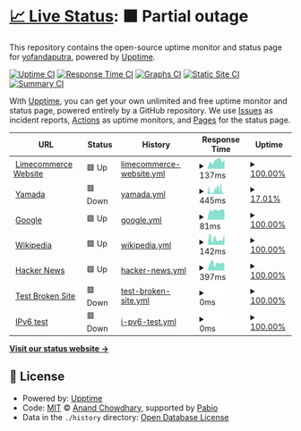 # [📈 Live Status](https://yofandaputra.github.io/upptime): <!--live status--> **🟧 Partial outage**

This repository contains the open-source uptime monitor and status page for [yofandaputra](https://yofandaputra.github.io/upptime), powered by [Upptime](https://github.com/upptime/upptime).

[![Uptime CI](https://github.com/yofandaputra/upptime/workflows/Uptime%20CI/badge.svg)](https://github.com/yofandaputra/upptime/actions?query=workflow%3A%22Uptime+CI%22)
[![Response Time CI](https://github.com/yofandaputra/upptime/workflows/Response%20Time%20CI/badge.svg)](https://github.com/yofandaputra/upptime/actions?query=workflow%3A%22Response+Time+CI%22)
[![Graphs CI](https://github.com/yofandaputra/upptime/workflows/Graphs%20CI/badge.svg)](https://github.com/yofandaputra/upptime/actions?query=workflow%3A%22Graphs+CI%22)
[![Static Site CI](https://github.com/yofandaputra/upptime/workflows/Static%20Site%20CI/badge.svg)](https://github.com/yofandaputra/upptime/actions?query=workflow%3A%22Static+Site+CI%22)
[![Summary CI](https://github.com/yofandaputra/upptime/workflows/Summary%20CI/badge.svg)](https://github.com/yofandaputra/upptime/actions?query=workflow%3A%22Summary+CI%22)

With [Upptime](https://upptime.js.org), you can get your own unlimited and free uptime monitor and status page, powered entirely by a GitHub repository. We use [Issues](https://github.com/yofandaputra/upptime/issues) as incident reports, [Actions](https://github.com/yofandaputra/upptime/actions) as uptime monitors, and [Pages](https://yofandaputra.github.io/upptime) for the status page.

<!--start: status pages-->
<!-- This summary is generated by Upptime (https://github.com/upptime/upptime) -->
<!-- Do not edit this manually, your changes will be overwritten -->
<!-- prettier-ignore -->
| URL | Status | History | Response Time | Uptime |
| --- | ------ | ------- | ------------- | ------ |
| <img alt="" src="https://icons.duckduckgo.com/ip3/www.limecommerce.com.ico" height="13"> [Limecommerce Website](https://www.limecommerce.com/) | 🟩 Up | [limecommerce-website.yml](https://github.com/yofandaputra/upptime/commits/HEAD/history/limecommerce-website.yml) | <details><summary><img alt="Response time graph" src="./graphs/limecommerce-website/response-time-week.png" height="20"> 137ms</summary><br><a href="https://yofandaputra.github.io/upptime/history/limecommerce-website"><img alt="Response time 147" src="https://img.shields.io/endpoint?url=https%3A%2F%2Fraw.githubusercontent.com%2Fyofandaputra%2Fupptime%2FHEAD%2Fapi%2Flimecommerce-website%2Fresponse-time.json"></a><br><a href="https://yofandaputra.github.io/upptime/history/limecommerce-website"><img alt="24-hour response time 98" src="https://img.shields.io/endpoint?url=https%3A%2F%2Fraw.githubusercontent.com%2Fyofandaputra%2Fupptime%2FHEAD%2Fapi%2Flimecommerce-website%2Fresponse-time-day.json"></a><br><a href="https://yofandaputra.github.io/upptime/history/limecommerce-website"><img alt="7-day response time 137" src="https://img.shields.io/endpoint?url=https%3A%2F%2Fraw.githubusercontent.com%2Fyofandaputra%2Fupptime%2FHEAD%2Fapi%2Flimecommerce-website%2Fresponse-time-week.json"></a><br><a href="https://yofandaputra.github.io/upptime/history/limecommerce-website"><img alt="30-day response time 136" src="https://img.shields.io/endpoint?url=https%3A%2F%2Fraw.githubusercontent.com%2Fyofandaputra%2Fupptime%2FHEAD%2Fapi%2Flimecommerce-website%2Fresponse-time-month.json"></a><br><a href="https://yofandaputra.github.io/upptime/history/limecommerce-website"><img alt="1-year response time 147" src="https://img.shields.io/endpoint?url=https%3A%2F%2Fraw.githubusercontent.com%2Fyofandaputra%2Fupptime%2FHEAD%2Fapi%2Flimecommerce-website%2Fresponse-time-year.json"></a></details> | <details><summary><a href="https://yofandaputra.github.io/upptime/history/limecommerce-website">100.00%</a></summary><a href="https://yofandaputra.github.io/upptime/history/limecommerce-website"><img alt="All-time uptime 100.00%" src="https://img.shields.io/endpoint?url=https%3A%2F%2Fraw.githubusercontent.com%2Fyofandaputra%2Fupptime%2FHEAD%2Fapi%2Flimecommerce-website%2Fuptime.json"></a><br><a href="https://yofandaputra.github.io/upptime/history/limecommerce-website"><img alt="24-hour uptime 100.00%" src="https://img.shields.io/endpoint?url=https%3A%2F%2Fraw.githubusercontent.com%2Fyofandaputra%2Fupptime%2FHEAD%2Fapi%2Flimecommerce-website%2Fuptime-day.json"></a><br><a href="https://yofandaputra.github.io/upptime/history/limecommerce-website"><img alt="7-day uptime 100.00%" src="https://img.shields.io/endpoint?url=https%3A%2F%2Fraw.githubusercontent.com%2Fyofandaputra%2Fupptime%2FHEAD%2Fapi%2Flimecommerce-website%2Fuptime-week.json"></a><br><a href="https://yofandaputra.github.io/upptime/history/limecommerce-website"><img alt="30-day uptime 100.00%" src="https://img.shields.io/endpoint?url=https%3A%2F%2Fraw.githubusercontent.com%2Fyofandaputra%2Fupptime%2FHEAD%2Fapi%2Flimecommerce-website%2Fuptime-month.json"></a><br><a href="https://yofandaputra.github.io/upptime/history/limecommerce-website"><img alt="1-year uptime 100.00%" src="https://img.shields.io/endpoint?url=https%3A%2F%2Fraw.githubusercontent.com%2Fyofandaputra%2Fupptime%2FHEAD%2Fapi%2Flimecommerce-website%2Fuptime-year.json"></a></details>
| <img alt="" src="https://icons.duckduckgo.com/ip3/yamadabestid.com.ico" height="13"> [Yamada](https://yamadabestid.com/) | 🟥 Down | [yamada.yml](https://github.com/yofandaputra/upptime/commits/HEAD/history/yamada.yml) | <details><summary><img alt="Response time graph" src="./graphs/yamada/response-time-week.png" height="20"> 445ms</summary><br><a href="https://yofandaputra.github.io/upptime/history/yamada"><img alt="Response time 971" src="https://img.shields.io/endpoint?url=https%3A%2F%2Fraw.githubusercontent.com%2Fyofandaputra%2Fupptime%2FHEAD%2Fapi%2Fyamada%2Fresponse-time.json"></a><br><a href="https://yofandaputra.github.io/upptime/history/yamada"><img alt="24-hour response time 84" src="https://img.shields.io/endpoint?url=https%3A%2F%2Fraw.githubusercontent.com%2Fyofandaputra%2Fupptime%2FHEAD%2Fapi%2Fyamada%2Fresponse-time-day.json"></a><br><a href="https://yofandaputra.github.io/upptime/history/yamada"><img alt="7-day response time 445" src="https://img.shields.io/endpoint?url=https%3A%2F%2Fraw.githubusercontent.com%2Fyofandaputra%2Fupptime%2FHEAD%2Fapi%2Fyamada%2Fresponse-time-week.json"></a><br><a href="https://yofandaputra.github.io/upptime/history/yamada"><img alt="30-day response time 923" src="https://img.shields.io/endpoint?url=https%3A%2F%2Fraw.githubusercontent.com%2Fyofandaputra%2Fupptime%2FHEAD%2Fapi%2Fyamada%2Fresponse-time-month.json"></a><br><a href="https://yofandaputra.github.io/upptime/history/yamada"><img alt="1-year response time 971" src="https://img.shields.io/endpoint?url=https%3A%2F%2Fraw.githubusercontent.com%2Fyofandaputra%2Fupptime%2FHEAD%2Fapi%2Fyamada%2Fresponse-time-year.json"></a></details> | <details><summary><a href="https://yofandaputra.github.io/upptime/history/yamada">17.01%</a></summary><a href="https://yofandaputra.github.io/upptime/history/yamada"><img alt="All-time uptime 91.42%" src="https://img.shields.io/endpoint?url=https%3A%2F%2Fraw.githubusercontent.com%2Fyofandaputra%2Fupptime%2FHEAD%2Fapi%2Fyamada%2Fuptime.json"></a><br><a href="https://yofandaputra.github.io/upptime/history/yamada"><img alt="24-hour uptime 0.00%" src="https://img.shields.io/endpoint?url=https%3A%2F%2Fraw.githubusercontent.com%2Fyofandaputra%2Fupptime%2FHEAD%2Fapi%2Fyamada%2Fuptime-day.json"></a><br><a href="https://yofandaputra.github.io/upptime/history/yamada"><img alt="7-day uptime 17.01%" src="https://img.shields.io/endpoint?url=https%3A%2F%2Fraw.githubusercontent.com%2Fyofandaputra%2Fupptime%2FHEAD%2Fapi%2Fyamada%2Fuptime-week.json"></a><br><a href="https://yofandaputra.github.io/upptime/history/yamada"><img alt="30-day uptime 80.65%" src="https://img.shields.io/endpoint?url=https%3A%2F%2Fraw.githubusercontent.com%2Fyofandaputra%2Fupptime%2FHEAD%2Fapi%2Fyamada%2Fuptime-month.json"></a><br><a href="https://yofandaputra.github.io/upptime/history/yamada"><img alt="1-year uptime 91.42%" src="https://img.shields.io/endpoint?url=https%3A%2F%2Fraw.githubusercontent.com%2Fyofandaputra%2Fupptime%2FHEAD%2Fapi%2Fyamada%2Fuptime-year.json"></a></details>
| <img alt="" src="https://icons.duckduckgo.com/ip3/www.google.com.ico" height="13"> [Google](https://www.google.com) | 🟩 Up | [google.yml](https://github.com/yofandaputra/upptime/commits/HEAD/history/google.yml) | <details><summary><img alt="Response time graph" src="./graphs/google/response-time-week.png" height="20"> 81ms</summary><br><a href="https://yofandaputra.github.io/upptime/history/google"><img alt="Response time 96" src="https://img.shields.io/endpoint?url=https%3A%2F%2Fraw.githubusercontent.com%2Fyofandaputra%2Fupptime%2FHEAD%2Fapi%2Fgoogle%2Fresponse-time.json"></a><br><a href="https://yofandaputra.github.io/upptime/history/google"><img alt="24-hour response time 68" src="https://img.shields.io/endpoint?url=https%3A%2F%2Fraw.githubusercontent.com%2Fyofandaputra%2Fupptime%2FHEAD%2Fapi%2Fgoogle%2Fresponse-time-day.json"></a><br><a href="https://yofandaputra.github.io/upptime/history/google"><img alt="7-day response time 81" src="https://img.shields.io/endpoint?url=https%3A%2F%2Fraw.githubusercontent.com%2Fyofandaputra%2Fupptime%2FHEAD%2Fapi%2Fgoogle%2Fresponse-time-week.json"></a><br><a href="https://yofandaputra.github.io/upptime/history/google"><img alt="30-day response time 84" src="https://img.shields.io/endpoint?url=https%3A%2F%2Fraw.githubusercontent.com%2Fyofandaputra%2Fupptime%2FHEAD%2Fapi%2Fgoogle%2Fresponse-time-month.json"></a><br><a href="https://yofandaputra.github.io/upptime/history/google"><img alt="1-year response time 96" src="https://img.shields.io/endpoint?url=https%3A%2F%2Fraw.githubusercontent.com%2Fyofandaputra%2Fupptime%2FHEAD%2Fapi%2Fgoogle%2Fresponse-time-year.json"></a></details> | <details><summary><a href="https://yofandaputra.github.io/upptime/history/google">100.00%</a></summary><a href="https://yofandaputra.github.io/upptime/history/google"><img alt="All-time uptime 100.00%" src="https://img.shields.io/endpoint?url=https%3A%2F%2Fraw.githubusercontent.com%2Fyofandaputra%2Fupptime%2FHEAD%2Fapi%2Fgoogle%2Fuptime.json"></a><br><a href="https://yofandaputra.github.io/upptime/history/google"><img alt="24-hour uptime 100.00%" src="https://img.shields.io/endpoint?url=https%3A%2F%2Fraw.githubusercontent.com%2Fyofandaputra%2Fupptime%2FHEAD%2Fapi%2Fgoogle%2Fuptime-day.json"></a><br><a href="https://yofandaputra.github.io/upptime/history/google"><img alt="7-day uptime 100.00%" src="https://img.shields.io/endpoint?url=https%3A%2F%2Fraw.githubusercontent.com%2Fyofandaputra%2Fupptime%2FHEAD%2Fapi%2Fgoogle%2Fuptime-week.json"></a><br><a href="https://yofandaputra.github.io/upptime/history/google"><img alt="30-day uptime 100.00%" src="https://img.shields.io/endpoint?url=https%3A%2F%2Fraw.githubusercontent.com%2Fyofandaputra%2Fupptime%2FHEAD%2Fapi%2Fgoogle%2Fuptime-month.json"></a><br><a href="https://yofandaputra.github.io/upptime/history/google"><img alt="1-year uptime 100.00%" src="https://img.shields.io/endpoint?url=https%3A%2F%2Fraw.githubusercontent.com%2Fyofandaputra%2Fupptime%2FHEAD%2Fapi%2Fgoogle%2Fuptime-year.json"></a></details>
| <img alt="" src="https://icons.duckduckgo.com/ip3/en.wikipedia.org.ico" height="13"> [Wikipedia](https://en.wikipedia.org) | 🟩 Up | [wikipedia.yml](https://github.com/yofandaputra/upptime/commits/HEAD/history/wikipedia.yml) | <details><summary><img alt="Response time graph" src="./graphs/wikipedia/response-time-week.png" height="20"> 142ms</summary><br><a href="https://yofandaputra.github.io/upptime/history/wikipedia"><img alt="Response time 194" src="https://img.shields.io/endpoint?url=https%3A%2F%2Fraw.githubusercontent.com%2Fyofandaputra%2Fupptime%2FHEAD%2Fapi%2Fwikipedia%2Fresponse-time.json"></a><br><a href="https://yofandaputra.github.io/upptime/history/wikipedia"><img alt="24-hour response time 256" src="https://img.shields.io/endpoint?url=https%3A%2F%2Fraw.githubusercontent.com%2Fyofandaputra%2Fupptime%2FHEAD%2Fapi%2Fwikipedia%2Fresponse-time-day.json"></a><br><a href="https://yofandaputra.github.io/upptime/history/wikipedia"><img alt="7-day response time 142" src="https://img.shields.io/endpoint?url=https%3A%2F%2Fraw.githubusercontent.com%2Fyofandaputra%2Fupptime%2FHEAD%2Fapi%2Fwikipedia%2Fresponse-time-week.json"></a><br><a href="https://yofandaputra.github.io/upptime/history/wikipedia"><img alt="30-day response time 176" src="https://img.shields.io/endpoint?url=https%3A%2F%2Fraw.githubusercontent.com%2Fyofandaputra%2Fupptime%2FHEAD%2Fapi%2Fwikipedia%2Fresponse-time-month.json"></a><br><a href="https://yofandaputra.github.io/upptime/history/wikipedia"><img alt="1-year response time 194" src="https://img.shields.io/endpoint?url=https%3A%2F%2Fraw.githubusercontent.com%2Fyofandaputra%2Fupptime%2FHEAD%2Fapi%2Fwikipedia%2Fresponse-time-year.json"></a></details> | <details><summary><a href="https://yofandaputra.github.io/upptime/history/wikipedia">100.00%</a></summary><a href="https://yofandaputra.github.io/upptime/history/wikipedia"><img alt="All-time uptime 100.00%" src="https://img.shields.io/endpoint?url=https%3A%2F%2Fraw.githubusercontent.com%2Fyofandaputra%2Fupptime%2FHEAD%2Fapi%2Fwikipedia%2Fuptime.json"></a><br><a href="https://yofandaputra.github.io/upptime/history/wikipedia"><img alt="24-hour uptime 100.00%" src="https://img.shields.io/endpoint?url=https%3A%2F%2Fraw.githubusercontent.com%2Fyofandaputra%2Fupptime%2FHEAD%2Fapi%2Fwikipedia%2Fuptime-day.json"></a><br><a href="https://yofandaputra.github.io/upptime/history/wikipedia"><img alt="7-day uptime 100.00%" src="https://img.shields.io/endpoint?url=https%3A%2F%2Fraw.githubusercontent.com%2Fyofandaputra%2Fupptime%2FHEAD%2Fapi%2Fwikipedia%2Fuptime-week.json"></a><br><a href="https://yofandaputra.github.io/upptime/history/wikipedia"><img alt="30-day uptime 100.00%" src="https://img.shields.io/endpoint?url=https%3A%2F%2Fraw.githubusercontent.com%2Fyofandaputra%2Fupptime%2FHEAD%2Fapi%2Fwikipedia%2Fuptime-month.json"></a><br><a href="https://yofandaputra.github.io/upptime/history/wikipedia"><img alt="1-year uptime 100.00%" src="https://img.shields.io/endpoint?url=https%3A%2F%2Fraw.githubusercontent.com%2Fyofandaputra%2Fupptime%2FHEAD%2Fapi%2Fwikipedia%2Fuptime-year.json"></a></details>
| <img alt="" src="https://icons.duckduckgo.com/ip3/news.ycombinator.com.ico" height="13"> [Hacker News](https://news.ycombinator.com) | 🟩 Up | [hacker-news.yml](https://github.com/yofandaputra/upptime/commits/HEAD/history/hacker-news.yml) | <details><summary><img alt="Response time graph" src="./graphs/hacker-news/response-time-week.png" height="20"> 397ms</summary><br><a href="https://yofandaputra.github.io/upptime/history/hacker-news"><img alt="Response time 355" src="https://img.shields.io/endpoint?url=https%3A%2F%2Fraw.githubusercontent.com%2Fyofandaputra%2Fupptime%2FHEAD%2Fapi%2Fhacker-news%2Fresponse-time.json"></a><br><a href="https://yofandaputra.github.io/upptime/history/hacker-news"><img alt="24-hour response time 430" src="https://img.shields.io/endpoint?url=https%3A%2F%2Fraw.githubusercontent.com%2Fyofandaputra%2Fupptime%2FHEAD%2Fapi%2Fhacker-news%2Fresponse-time-day.json"></a><br><a href="https://yofandaputra.github.io/upptime/history/hacker-news"><img alt="7-day response time 397" src="https://img.shields.io/endpoint?url=https%3A%2F%2Fraw.githubusercontent.com%2Fyofandaputra%2Fupptime%2FHEAD%2Fapi%2Fhacker-news%2Fresponse-time-week.json"></a><br><a href="https://yofandaputra.github.io/upptime/history/hacker-news"><img alt="30-day response time 350" src="https://img.shields.io/endpoint?url=https%3A%2F%2Fraw.githubusercontent.com%2Fyofandaputra%2Fupptime%2FHEAD%2Fapi%2Fhacker-news%2Fresponse-time-month.json"></a><br><a href="https://yofandaputra.github.io/upptime/history/hacker-news"><img alt="1-year response time 355" src="https://img.shields.io/endpoint?url=https%3A%2F%2Fraw.githubusercontent.com%2Fyofandaputra%2Fupptime%2FHEAD%2Fapi%2Fhacker-news%2Fresponse-time-year.json"></a></details> | <details><summary><a href="https://yofandaputra.github.io/upptime/history/hacker-news">100.00%</a></summary><a href="https://yofandaputra.github.io/upptime/history/hacker-news"><img alt="All-time uptime 100.00%" src="https://img.shields.io/endpoint?url=https%3A%2F%2Fraw.githubusercontent.com%2Fyofandaputra%2Fupptime%2FHEAD%2Fapi%2Fhacker-news%2Fuptime.json"></a><br><a href="https://yofandaputra.github.io/upptime/history/hacker-news"><img alt="24-hour uptime 100.00%" src="https://img.shields.io/endpoint?url=https%3A%2F%2Fraw.githubusercontent.com%2Fyofandaputra%2Fupptime%2FHEAD%2Fapi%2Fhacker-news%2Fuptime-day.json"></a><br><a href="https://yofandaputra.github.io/upptime/history/hacker-news"><img alt="7-day uptime 100.00%" src="https://img.shields.io/endpoint?url=https%3A%2F%2Fraw.githubusercontent.com%2Fyofandaputra%2Fupptime%2FHEAD%2Fapi%2Fhacker-news%2Fuptime-week.json"></a><br><a href="https://yofandaputra.github.io/upptime/history/hacker-news"><img alt="30-day uptime 100.00%" src="https://img.shields.io/endpoint?url=https%3A%2F%2Fraw.githubusercontent.com%2Fyofandaputra%2Fupptime%2FHEAD%2Fapi%2Fhacker-news%2Fuptime-month.json"></a><br><a href="https://yofandaputra.github.io/upptime/history/hacker-news"><img alt="1-year uptime 100.00%" src="https://img.shields.io/endpoint?url=https%3A%2F%2Fraw.githubusercontent.com%2Fyofandaputra%2Fupptime%2FHEAD%2Fapi%2Fhacker-news%2Fuptime-year.json"></a></details>
| <img alt="" src="https://icons.duckduckgo.com/ip3/thissitedoesnotexist.koj.co.ico" height="13"> [Test Broken Site](https://thissitedoesnotexist.koj.co) | 🟥 Down | [test-broken-site.yml](https://github.com/yofandaputra/upptime/commits/HEAD/history/test-broken-site.yml) | <details><summary><img alt="Response time graph" src="./graphs/test-broken-site/response-time-week.png" height="20"> 0ms</summary><br><a href="https://yofandaputra.github.io/upptime/history/test-broken-site"><img alt="Response time 0" src="https://img.shields.io/endpoint?url=https%3A%2F%2Fraw.githubusercontent.com%2Fyofandaputra%2Fupptime%2FHEAD%2Fapi%2Ftest-broken-site%2Fresponse-time.json"></a><br><a href="https://yofandaputra.github.io/upptime/history/test-broken-site"><img alt="24-hour response time 0" src="https://img.shields.io/endpoint?url=https%3A%2F%2Fraw.githubusercontent.com%2Fyofandaputra%2Fupptime%2FHEAD%2Fapi%2Ftest-broken-site%2Fresponse-time-day.json"></a><br><a href="https://yofandaputra.github.io/upptime/history/test-broken-site"><img alt="7-day response time 0" src="https://img.shields.io/endpoint?url=https%3A%2F%2Fraw.githubusercontent.com%2Fyofandaputra%2Fupptime%2FHEAD%2Fapi%2Ftest-broken-site%2Fresponse-time-week.json"></a><br><a href="https://yofandaputra.github.io/upptime/history/test-broken-site"><img alt="30-day response time 0" src="https://img.shields.io/endpoint?url=https%3A%2F%2Fraw.githubusercontent.com%2Fyofandaputra%2Fupptime%2FHEAD%2Fapi%2Ftest-broken-site%2Fresponse-time-month.json"></a><br><a href="https://yofandaputra.github.io/upptime/history/test-broken-site"><img alt="1-year response time 0" src="https://img.shields.io/endpoint?url=https%3A%2F%2Fraw.githubusercontent.com%2Fyofandaputra%2Fupptime%2FHEAD%2Fapi%2Ftest-broken-site%2Fresponse-time-year.json"></a></details> | <details><summary><a href="https://yofandaputra.github.io/upptime/history/test-broken-site">100.00%</a></summary><a href="https://yofandaputra.github.io/upptime/history/test-broken-site"><img alt="All-time uptime 100.00%" src="https://img.shields.io/endpoint?url=https%3A%2F%2Fraw.githubusercontent.com%2Fyofandaputra%2Fupptime%2FHEAD%2Fapi%2Ftest-broken-site%2Fuptime.json"></a><br><a href="https://yofandaputra.github.io/upptime/history/test-broken-site"><img alt="24-hour uptime 100.00%" src="https://img.shields.io/endpoint?url=https%3A%2F%2Fraw.githubusercontent.com%2Fyofandaputra%2Fupptime%2FHEAD%2Fapi%2Ftest-broken-site%2Fuptime-day.json"></a><br><a href="https://yofandaputra.github.io/upptime/history/test-broken-site"><img alt="7-day uptime 100.00%" src="https://img.shields.io/endpoint?url=https%3A%2F%2Fraw.githubusercontent.com%2Fyofandaputra%2Fupptime%2FHEAD%2Fapi%2Ftest-broken-site%2Fuptime-week.json"></a><br><a href="https://yofandaputra.github.io/upptime/history/test-broken-site"><img alt="30-day uptime 100.00%" src="https://img.shields.io/endpoint?url=https%3A%2F%2Fraw.githubusercontent.com%2Fyofandaputra%2Fupptime%2FHEAD%2Fapi%2Ftest-broken-site%2Fuptime-month.json"></a><br><a href="https://yofandaputra.github.io/upptime/history/test-broken-site"><img alt="1-year uptime 100.00%" src="https://img.shields.io/endpoint?url=https%3A%2F%2Fraw.githubusercontent.com%2Fyofandaputra%2Fupptime%2FHEAD%2Fapi%2Ftest-broken-site%2Fuptime-year.json"></a></details>
| <img alt="" src="https://icons.duckduckgo.com/ip3/null.ico" height="13"> [IPv6 test](forwardemail.net) | 🟥 Down | [i-pv6-test.yml](https://github.com/yofandaputra/upptime/commits/HEAD/history/i-pv6-test.yml) | <details><summary><img alt="Response time graph" src="./graphs/i-pv6-test/response-time-week.png" height="20"> 0ms</summary><br><a href="https://yofandaputra.github.io/upptime/history/i-pv6-test"><img alt="Response time 0" src="https://img.shields.io/endpoint?url=https%3A%2F%2Fraw.githubusercontent.com%2Fyofandaputra%2Fupptime%2FHEAD%2Fapi%2Fi-pv6-test%2Fresponse-time.json"></a><br><a href="https://yofandaputra.github.io/upptime/history/i-pv6-test"><img alt="24-hour response time 0" src="https://img.shields.io/endpoint?url=https%3A%2F%2Fraw.githubusercontent.com%2Fyofandaputra%2Fupptime%2FHEAD%2Fapi%2Fi-pv6-test%2Fresponse-time-day.json"></a><br><a href="https://yofandaputra.github.io/upptime/history/i-pv6-test"><img alt="7-day response time 0" src="https://img.shields.io/endpoint?url=https%3A%2F%2Fraw.githubusercontent.com%2Fyofandaputra%2Fupptime%2FHEAD%2Fapi%2Fi-pv6-test%2Fresponse-time-week.json"></a><br><a href="https://yofandaputra.github.io/upptime/history/i-pv6-test"><img alt="30-day response time 0" src="https://img.shields.io/endpoint?url=https%3A%2F%2Fraw.githubusercontent.com%2Fyofandaputra%2Fupptime%2FHEAD%2Fapi%2Fi-pv6-test%2Fresponse-time-month.json"></a><br><a href="https://yofandaputra.github.io/upptime/history/i-pv6-test"><img alt="1-year response time 0" src="https://img.shields.io/endpoint?url=https%3A%2F%2Fraw.githubusercontent.com%2Fyofandaputra%2Fupptime%2FHEAD%2Fapi%2Fi-pv6-test%2Fresponse-time-year.json"></a></details> | <details><summary><a href="https://yofandaputra.github.io/upptime/history/i-pv6-test">100.00%</a></summary><a href="https://yofandaputra.github.io/upptime/history/i-pv6-test"><img alt="All-time uptime 100.00%" src="https://img.shields.io/endpoint?url=https%3A%2F%2Fraw.githubusercontent.com%2Fyofandaputra%2Fupptime%2FHEAD%2Fapi%2Fi-pv6-test%2Fuptime.json"></a><br><a href="https://yofandaputra.github.io/upptime/history/i-pv6-test"><img alt="24-hour uptime 100.00%" src="https://img.shields.io/endpoint?url=https%3A%2F%2Fraw.githubusercontent.com%2Fyofandaputra%2Fupptime%2FHEAD%2Fapi%2Fi-pv6-test%2Fuptime-day.json"></a><br><a href="https://yofandaputra.github.io/upptime/history/i-pv6-test"><img alt="7-day uptime 100.00%" src="https://img.shields.io/endpoint?url=https%3A%2F%2Fraw.githubusercontent.com%2Fyofandaputra%2Fupptime%2FHEAD%2Fapi%2Fi-pv6-test%2Fuptime-week.json"></a><br><a href="https://yofandaputra.github.io/upptime/history/i-pv6-test"><img alt="30-day uptime 100.00%" src="https://img.shields.io/endpoint?url=https%3A%2F%2Fraw.githubusercontent.com%2Fyofandaputra%2Fupptime%2FHEAD%2Fapi%2Fi-pv6-test%2Fuptime-month.json"></a><br><a href="https://yofandaputra.github.io/upptime/history/i-pv6-test"><img alt="1-year uptime 100.00%" src="https://img.shields.io/endpoint?url=https%3A%2F%2Fraw.githubusercontent.com%2Fyofandaputra%2Fupptime%2FHEAD%2Fapi%2Fi-pv6-test%2Fuptime-year.json"></a></details>

<!--end: status pages-->

[**Visit our status website →**](https://yofandaputra.github.io/upptime)

## 📄 License

- Powered by: [Upptime](https://github.com/upptime/upptime)
- Code: [MIT](./LICENSE) © [Anand Chowdhary](https://anandchowdhary.com), supported by [Pabio](https://pabio.com)
- Data in the `./history` directory: [Open Database License](https://opendatacommons.org/licenses/odbl/1-0/)
